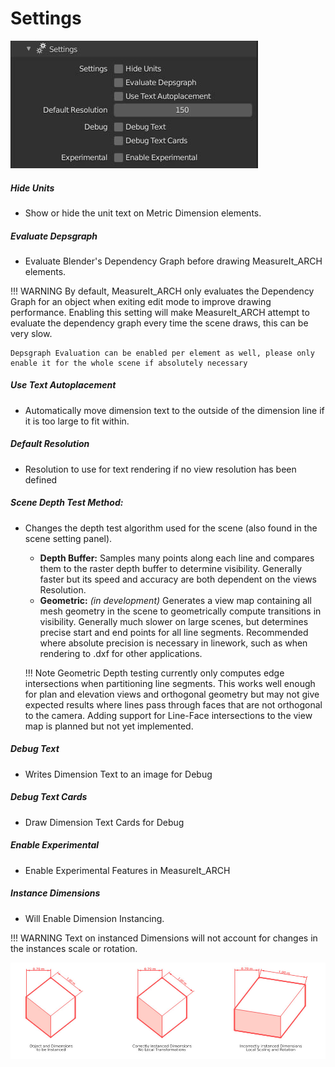 #  Settings

![image](images/__ui-settings.jpg)

##### Hide Units

 * Show or hide the unit text on Metric Dimension elements.

##### Evaluate Depsgraph

* Evaluate Blender's Dependency Graph before drawing MeasureIt_ARCH elements.

!!! WARNING
    By default, MeasureIt_ARCH only evaluates the Dependency Graph for an object when exiting edit mode to improve drawing performance. Enabling this setting will make MeasureIt_ARCH attempt to evaluate the dependency graph every time the scene draws, this can be very slow.

    Depsgraph Evaluation can be enabled per element as well, please only enable it for the whole scene if absolutely necessary

##### Use Text Autoplacement
 * Automatically move dimension text to the outside of the dimension line if it is too large to fit within.

##### Default Resolution
  * Resolution to use for text rendering if no view resolution has been defined

##### Scene Depth Test Method:
  * Changes the depth test algorithm used for the scene (also found in the scene setting panel). 
    * __Depth Buffer:__ Samples many points along each line and compares them to the raster depth buffer to determine visibility. Generally faster but its speed and accuracy are both dependent on the views Resolution.
    * __Geometric:__ _(in development)_ Generates a view map containing all mesh geometry in the scene to geometrically compute transitions in visibility. Generally much slower on large scenes, but determines precise start and end points for all line segments. Recommended where absolute precision is necessary in linework, such as when rendering to .dxf for other applications.

    !!! Note
        Geometric Depth testing currently only computes edge intersections when partitioning line segments. This works well enough for plan and elevation views and orthogonal geometry but may not give expected results where lines pass through faces that are not orthogonal to the camera. Adding support for Line-Face intersections to the view map is planned but not yet implemented.

##### Debug Text
 * Writes Dimension Text to an image for Debug

##### Debug Text Cards
  * Draw Dimension Text Cards for Debug

##### Enable Experimental
  * Enable Experimental Features in MeasureIt_ARCH

##### Instance Dimensions
 * Will Enable Dimension Instancing.

!!! WARNING
    Text on instanced Dimensions will not account for changes in the instances scale or rotation.

![image](images/ui-instance.jpg)